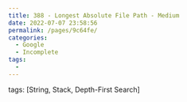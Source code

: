 ```yaml
---
title: 388 - Longest Absolute File Path - Medium
date: 2022-07-07 23:58:56
permalink: /pages/9c64fe/
categories:
  - Google
  - Incomplete
tags:
  - 
---
```

tags: [String, Stack, Depth-First Search]